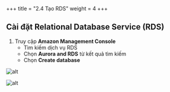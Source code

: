 +++
title = "2.4 Tạo RDS"
weight = 4
+++

## Cài đặt Relational Database Service (RDS) 
1. Truy cập **Amazon Management Console**
    - Tìm kiếm dịch vụ RDS
    - Chọn **Aurora and RDS** từ kết quả tìm kiếm
    - Chọn **Create database**

![alt](/images/preparation/rds-1.png) 

![alt](/images/preparation/rds-2.png)